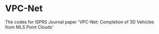 # VPC-Net
The codes for ISPRS Journal paper 'VPC-Net: Completion of 3D Vehicles from MLS Point Clouds'
